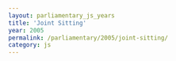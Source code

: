 ```yaml
---
layout: parliamentary_js_years
title: 'Joint Sitting'
year: 2005
permalink: /parliamentary/2005/joint-sitting/
category: js
---
```



